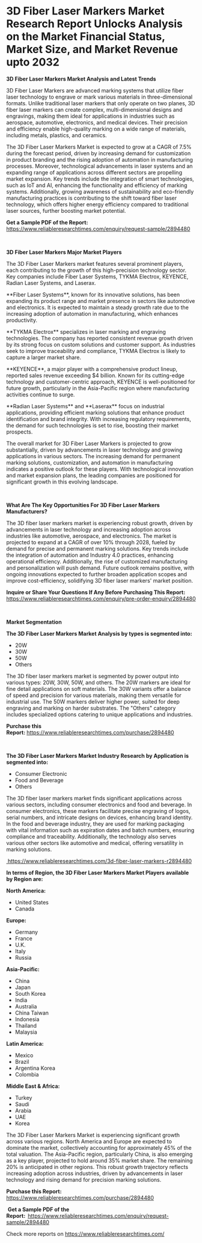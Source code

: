 <p><h1>3D Fiber Laser Markers Market Research Report Unlocks Analysis on the Market Financial Status, Market Size, and Market Revenue upto 2032</h1></p><p><strong>3D Fiber Laser Markers Market Analysis and Latest Trends</strong></p>
<p><p>3D Fiber Laser Markers are advanced marking systems that utilize fiber laser technology to engrave or mark various materials in three-dimensional formats. Unlike traditional laser markers that only operate on two planes, 3D fiber laser markers can create complex, multi-dimensional designs and engravings, making them ideal for applications in industries such as aerospace, automotive, electronics, and medical devices. Their precision and efficiency enable high-quality marking on a wide range of materials, including metals, plastics, and ceramics.</p><p>The 3D Fiber Laser Markers Market is expected to grow at a CAGR of 7.5% during the forecast period, driven by increasing demand for customization in product branding and the rising adoption of automation in manufacturing processes. Moreover, technological advancements in laser systems and an expanding range of applications across different sectors are propelling market expansion. Key trends include the integration of smart technologies, such as IoT and AI, enhancing the functionality and efficiency of marking systems. Additionally, growing awareness of sustainability and eco-friendly manufacturing practices is contributing to the shift toward fiber laser technology, which offers higher energy efficiency compared to traditional laser sources, further boosting market potential.</p></p>
<p><strong>Get a Sample PDF of the Report:&nbsp;</strong> <a href="https://www.reliableresearchtimes.com/enquiry/request-sample/2894480?utm_campaign=3137&utm_medium=2&utm_source=Github&utm_content=ia&utm_term=15032025&utm_id=3d-fiber-laser-markers">https://www.reliableresearchtimes.com/enquiry/request-sample/2894480</a></p>
<p>&nbsp;</p>
<p><strong>3D Fiber Laser Markers Major Market Players</strong></p>
<p><p>The 3D Fiber Laser Markers market features several prominent players, each contributing to the growth of this high-precision technology sector. Key companies include Fiber Laser Systems, TYKMA Electrox, KEYENCE, Radian Laser Systems, and Laserax.</p><p>**Fiber Laser Systems**, known for its innovative solutions, has been expanding its product range and market presence in sectors like automotive and electronics. It is expected to maintain a steady growth rate due to the increasing adoption of automation in manufacturing, which enhances productivity.</p><p>**TYKMA Electrox** specializes in laser marking and engraving technologies. The company has reported consistent revenue growth driven by its strong focus on custom solutions and customer support. As industries seek to improve traceability and compliance, TYKMA Electrox is likely to capture a larger market share.</p><p>**KEYENCE**, a major player with a comprehensive product lineup, reported sales revenue exceeding $4 billion. Known for its cutting-edge technology and customer-centric approach, KEYENCE is well-positioned for future growth, particularly in the Asia-Pacific region where manufacturing activities continue to surge.</p><p>**Radian Laser Systems** and **Laserax** focus on industrial applications, providing efficient marking solutions that enhance product identification and brand integrity. With increasing regulatory requirements, the demand for such technologies is set to rise, boosting their market prospects.</p><p>The overall market for 3D Fiber Laser Markers is projected to grow substantially, driven by advancements in laser technology and growing applications in various sectors. The increasing demand for permanent marking solutions, customization, and automation in manufacturing indicates a positive outlook for these players. With technological innovation and market expansion plans, the leading companies are positioned for significant growth in this evolving landscape.</p></p>
<p>&nbsp;</p>
<p><strong>What Are The Key Opportunities For 3D Fiber Laser Markers Manufacturers?</strong></p>
<p><p>The 3D fiber laser markers market is experiencing robust growth, driven by advancements in laser technology and increasing adoption across industries like automotive, aerospace, and electronics. The market is projected to expand at a CAGR of over 10% through 2028, fueled by demand for precise and permanent marking solutions. Key trends include the integration of automation and Industry 4.0 practices, enhancing operational efficiency. Additionally, the rise of customized manufacturing and personalization will push demand. Future outlook remains positive, with ongoing innovations expected to further broaden application scopes and improve cost-efficiency, solidifying 3D fiber laser markers' market position.</p></p>
<p><strong>Inquire or Share Your Questions If Any Before Purchasing This Report:</strong> <a href="https://www.reliableresearchtimes.com/enquiry/pre-order-enquiry/2894480?utm_campaign=3137&utm_medium=2&utm_source=Github&utm_content=ia&utm_term=15032025&utm_id=3d-fiber-laser-markers">https://www.reliableresearchtimes.com/enquiry/pre-order-enquiry/2894480</a></p>
<p>&nbsp;</p>
<p><strong>Market Segmentation</strong></p>
<p><strong>The 3D Fiber Laser Markers Market Analysis by types is segmented into:</strong></p>
<p><ul><li>20W</li><li>30W</li><li>50W</li><li>Others</li></ul></p>
<p><p>The 3D fiber laser markers market is segmented by power output into various types: 20W, 30W, 50W, and others. The 20W markers are ideal for fine detail applications on soft materials. The 30W variants offer a balance of speed and precision for various materials, making them versatile for industrial use. The 50W markers deliver higher power, suited for deep engraving and marking on harder substrates. The "Others" category includes specialized options catering to unique applications and industries.</p></p>
<p><strong>Purchase this Report:&nbsp;</strong><a href="https://www.reliableresearchtimes.com/purchase/2894480?utm_campaign=3137&utm_medium=2&utm_source=Github&utm_content=ia&utm_term=15032025&utm_id=3d-fiber-laser-markers">https://www.reliableresearchtimes.com/purchase/2894480</a></p>
<p>&nbsp;</p>
<p><strong>The 3D Fiber Laser Markers Market Industry Research by Application is segmented into:</strong></p>
<p><ul><li>Consumer Electronic</li><li>Food and Beverage</li><li>Others</li></ul></p>
<p><p>The 3D fiber laser markers market finds significant applications across various sectors, including consumer electronics and food and beverage. In consumer electronics, these markers facilitate precise engraving of logos, serial numbers, and intricate designs on devices, enhancing brand identity. In the food and beverage industry, they are used for marking packaging with vital information such as expiration dates and batch numbers, ensuring compliance and traceability. Additionally, the technology also serves various other sectors like automotive and medical, offering versatility in marking solutions.</p></p>
<p><a href="https://www.reliableresearchtimes.com/3d-fiber-laser-markers-r2894480?utm_campaign=3137&utm_medium=2&utm_source=Github&utm_content=ia&utm_term=15032025&utm_id=3d-fiber-laser-markers">&nbsp;https://www.reliableresearchtimes.com/3d-fiber-laser-markers-r2894480</a></p>
<p><strong>In terms of Region, the 3D Fiber Laser Markers Market Players available by Region are:</strong></p>
<p>
    <p> <strong> North America: </strong>
        <ul>
            <li>United States</li>
            <li>Canada</li>
        </ul>
        </p> 
    <p> <strong> Europe: </strong>
        <ul>
            <li>Germany</li>
            <li>France</li>
            <li>U.K.</li>
            <li>Italy</li>
            <li>Russia</li>
        </ul>
        </p> 
    <p> <strong> Asia-Pacific: </strong>
        <ul>
            <li>China</li>
            <li>Japan</li>
            <li>South Korea</li>
            <li>India</li>
            <li>Australia</li>
            <li>China Taiwan</li>
            <li>Indonesia</li>
            <li>Thailand</li>
            <li>Malaysia</li>
        </ul>
        </p> 
    <p> <strong> Latin America: </strong>
        <ul>
            <li>Mexico</li>
            <li>Brazil</li>
            <li>Argentina Korea</li>
            <li>Colombia</li>
        </ul>
        </p> 
    <p> <strong> Middle East & Africa: </strong>
        <ul>
            <li>Turkey</li>
            <li>Saudi</li>
            <li>Arabia</li>
            <li>UAE</li>
            <li>Korea</li>
        </ul>
    </p>
    </p>
<p><p>The 3D Fiber Laser Markers Market is experiencing significant growth across various regions. North America and Europe are expected to dominate the market, collectively accounting for approximately 45% of the total valuation. The Asia-Pacific region, particularly China, is also emerging as a key player, projected to hold around 35% market share. The remaining 20% is anticipated in other regions. This robust growth trajectory reflects increasing adoption across industries, driven by advancements in laser technology and rising demand for precision marking solutions.</p></p>
<p><strong>Purchase this Report: </strong><a href="https://www.reliableresearchtimes.com/purchase/2894480?utm_campaign=3137&utm_medium=2&utm_source=Github&utm_content=ia&utm_term=15032025&utm_id=3d-fiber-laser-markers">https://www.reliableresearchtimes.com/purchase/2894480</a></p>
<p>&nbsp;<strong>Get a Sample PDF of the Report:&nbsp;&nbsp;</strong><a href="https://www.reliableresearchtimes.com/enquiry/request-sample/2894480?utm_campaign=3137&utm_medium=2&utm_source=Github&utm_content=ia&utm_term=15032025&utm_id=3d-fiber-laser-markers">https://www.reliableresearchtimes.com/enquiry/request-sample/2894480</a></p>
<p><strong></strong></p>
<p>Check more reports on <a href="https://www.reliableresearchtimes.com/?utm_campaign=3137&utm_medium=2&utm_source=Github&utm_content=ia&utm_term=15032025&utm_id=3d-fiber-laser-markers">https://www.reliableresearchtimes.com/</a></p>